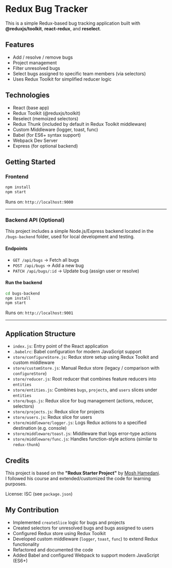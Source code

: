# Redux Bug Tracker

This is a simple Redux-based bug tracking application built with **@reduxjs/toolkit**, **react-redux**, and **reselect**.

## Features

- Add / resolve / remove bugs
- Project management
- Filter unresolved bugs
- Select bugs assigned to specific team members (via selectors)
- Uses Redux Toolkit for simplified reducer logic

## Technologies

- React (base app)
- Redux Toolkit (@reduxjs/toolkit)
- Reselect (memoized selectors)
- Redux Thunk (included by default in Redux Toolkit middleware)
- Custom Middleware (logger, toast, func)
- Babel (for ES6+ syntax support)
- Webpack Dev Server
- Express (for optional backend)

## Getting Started

### Frontend

```bash
npm install
npm start
```

Runs on: `http://localhost:9000`

---

### Backend API (Optional)

This project includes a simple Node.js/Express backend located in the `/bugs-backend` folder, used for local development and testing.

#### Endpoints

- `GET /api/bugs` → Fetch all bugs
- `POST /api/bugs` → Add a new bug
- `PATCH /api/bugs/:id` → Update bug (assign user or resolve)

#### Run the backend

```bash
cd bugs-backend
npm install
npm start
```

Runs on: `http://localhost:9001`

---

## Application Structure

- `index.js`: Entry point of the React application
- `.babelrc`: Babel configuration for modern JavaScript support
- `store/configureStore.js`: Redux store setup using Redux Toolkit and custom middleware
- `store/customStore.js`: Manual Redux store (legacy / comparison with `configureStore`)
- `store/reducer.js`: Root reducer that combines feature reducers into `entities`
- `store/entities.js`: Combines `bugs`, `projects`, and `users` slices under `entities`
- `store/bugs.js`: Redux slice for bug management (actions, reducer, selectors)
- `store/projects.js`: Redux slice for projects
- `store/users.js`: Redux slice for users
- `store/middleware/logger.js`: Logs Redux actions to a specified destination (e.g. console)
- `store/middleware/toast.js`: Middleware that logs error-type actions
- `store/middleware/func.js`: Handles function-style actions (similar to `redux-thunk`)

## Credits

This project is based on the **"Redux Starter Project"** by [Mosh Hamedani](https://codewithmosh.com/).  
I followed his course and extended/customized the code for learning purposes.

License: ISC (see `package.json`)

## My Contribution

- Implemented `createSlice` logic for bugs and projects
- Created selectors for unresolved bugs and bugs assigned to users
- Configured Redux store using Redux Toolkit
- Developed custom middleware (`logger`, `toast`, `func`) to extend Redux functionality
- Refactored and documented the code
- Added Babel and configured Webpack to support modern JavaScript (ES6+)